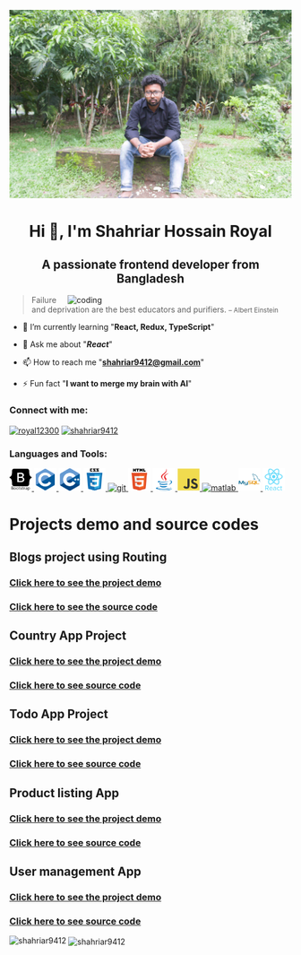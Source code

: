 ![Royal](./sha.jpg)
<h1 align="center">Hi 👋, I'm Shahriar Hossain Royal</h1>
<h2 align="center">A passionate frontend developer from Bangladesh</h2>
<img align="right" alt="coding" width="400" src="https://i.pinimg.com/736x/63/5d/db/635ddbf14f05d26b1dd4d3864cf67ed2.jpg" />
<blockquote cite="https://quotedtext.com/albert-einstein-best-inspiration-and-motivational-quotes/">
                Failure and deprivation are the best educators and purifiers.
                <small>– Albert Einstein</small>
            </blockquote>

- 🌱 I’m currently learning "**React, Redux, TypeScript**"

- 💬 Ask me about "***React***"

- 📫 How to reach me "**shahriar9412@gmail.com**"

- ⚡ Fun fact "**I want to merge my brain with AI**"

<h3 align="left">Connect with me:</h3>
<p align="left">
<a href="https://fb.com/royal12300" target="blank"><img align="center" src="https://raw.githubusercontent.com/rahuldkjain/github-profile-readme-generator/master/src/images/icons/Social/facebook.svg" alt="royal12300" height="30" width="40" /></a>
<a href="https://www.leetcode.com/shahriar9412" target="blank"><img align="center" src="https://raw.githubusercontent.com/rahuldkjain/github-profile-readme-generator/master/src/images/icons/Social/leet-code.svg" alt="shahriar9412" height="30" width="40" /></a>
</p>

<h3 align="left">Languages and Tools:</h3>
<p align="left"> <a href="https://getbootstrap.com" target="_blank" rel="noreferrer"> <img src="https://raw.githubusercontent.com/devicons/devicon/master/icons/bootstrap/bootstrap-plain-wordmark.svg" alt="bootstrap" width="40" height="40"/> </a> <a href="https://www.cprogramming.com/" target="_blank" rel="noreferrer"> <img src="https://raw.githubusercontent.com/devicons/devicon/master/icons/c/c-original.svg" alt="c" width="40" height="40"/> </a> <a href="https://www.w3schools.com/cpp/" target="_blank" rel="noreferrer"> <img src="https://raw.githubusercontent.com/devicons/devicon/master/icons/cplusplus/cplusplus-original.svg" alt="cplusplus" width="40" height="40"/> </a> <a href="https://www.w3schools.com/css/" target="_blank" rel="noreferrer"> <img src="https://raw.githubusercontent.com/devicons/devicon/master/icons/css3/css3-original-wordmark.svg" alt="css3" width="40" height="40"/> </a> <a href="https://git-scm.com/" target="_blank" rel="noreferrer"> <img src="https://www.vectorlogo.zone/logos/git-scm/git-scm-icon.svg" alt="git" width="40" height="40"/> </a> <a href="https://www.w3.org/html/" target="_blank" rel="noreferrer"> <img src="https://raw.githubusercontent.com/devicons/devicon/master/icons/html5/html5-original-wordmark.svg" alt="html5" width="40" height="40"/> </a> <a href="https://www.java.com" target="_blank" rel="noreferrer"> <img src="https://raw.githubusercontent.com/devicons/devicon/master/icons/java/java-original.svg" alt="java" width="40" height="40"/> </a> <a href="https://developer.mozilla.org/en-US/docs/Web/JavaScript" target="_blank" rel="noreferrer"> <img src="https://raw.githubusercontent.com/devicons/devicon/master/icons/javascript/javascript-original.svg" alt="javascript" width="40" height="40"/> </a> <a href="https://www.mathworks.com/" target="_blank" rel="noreferrer"> <img src="https://upload.wikimedia.org/wikipedia/commons/2/21/Matlab_Logo.png" alt="matlab" width="40" height="40"/> </a> <a href="https://www.mysql.com/" target="_blank" rel="noreferrer"> <img src="https://raw.githubusercontent.com/devicons/devicon/master/icons/mysql/mysql-original-wordmark.svg" alt="mysql" width="40" height="40"/> </a> <a href="https://reactjs.org/" target="_blank" rel="noreferrer"> <img src="https://raw.githubusercontent.com/devicons/devicon/master/icons/react/react-original-wordmark.svg" alt="react" width="40" height="40"/> </a> </p>

# Projects demo and source codes
## Blogs project using Routing
### [Click here to see the project demo](https://papaya-smakager-84054c.netlify.app/)
### [Click here to see the source code](https://github.com/shahriar9412/Blogs-Project-using-Routing)
## Country App Project
### [Click here to see the project demo](https://zesty-melomakarona-ac9ace.netlify.app/)
### [Click here to see source code](https://github.com/shahriar9412/Country-App-Project)
## Todo App Project
### [Click here to see the project demo](https://bespoke-meerkat-296bfd.netlify.app/)
### [Click here to see source code](https://github.com/shahriar9412/Todo-App-Project)
## Product listing App
### [Click here to see the project demo](https://lovely-fenglisu-1c23fd.netlify.app/)
### [Click here to see source code](https://github.com/shahriar9412/Product-listing-App)
## User management App
### [Click here to see the project demo](https://warm-zuccutto-da2f7d.netlify.app/)
### [Click here to see source code](https://github.com/shahriar9412/User-management-App)

<p><img align="left" src="https://github-readme-stats.vercel.app/api/top-langs?username=shahriar9412&show_icons=true&locale=en&layout=compact" alt="shahriar9412" /></p>

<p>&nbsp;<img align="center" src="https://github-readme-stats.vercel.app/api?username=shahriar9412&show_icons=true&locale=en" alt="shahriar9412" /></p>
